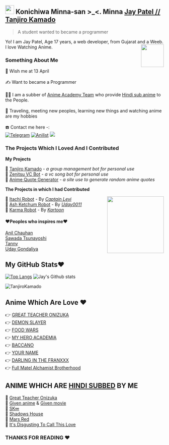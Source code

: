 ## <img src="https://user-images.githubusercontent.com/1303154/88677602-1635ba80-d120-11ea-84d8-d263ba5fc3c0.gif" width="28px"> Konichiwa Minna-san >_<. Minna [Jay Patel // Tanjiro Kamado](https://github.com/JayPatel1314)
> A student wanted to became a programmer 

Yo! I am Jay Patel, Age 17 years, a web developer, from Gujarat and a Weeb. I love Watching Anime.
<img src="https://64.media.tumblr.com/34784257378ce2c51675599159735772/tumblr_nd3b8i2gL01sedjuto1_400.gifv" align="right" width="72"/>

### Something About Me

🎂 Wish me at 13 April </br>
</br>
✍️ Want to became a Programmer </br>
</br>
👷‍♂️ I am a subber of [Anime Academy Team](https://t.me/AnimeAcademyTeam/) who provide [Hindi sub anime](https://animeacademy.in/) to the People. </br>
</br>
🚅 Traveling, meeting new peoples, learning new things and watching anime are my hobbies </br>
</br>
☎️ Contact me here -: </br>
[![Telegram](https://img.shields.io/badge/telegram-1b77FF.svg?style=for-the-badge&logo=telegram)](https://t.me/TanjiroOP)
[![Anilist](https://img.shields.io/badge/Anilist-blue.svg?style=for-the-badge&logo=anilist)](https://anilist.co/user/JayPatel1314/)
<a href="jaypatelxd1314@gmail.com"><img src="https://img.shields.io/badge/Gmail-black.svg?style=for-the-badge&logo=gmail"></a>

### The Projects Which I Loved And I Contributed
**My Projects**

🤖 [Tanjiro Kamado](https://t.me/TanjiroKamado_bot) - *a group management bot for personal use* </br>
🤖 [Zenitsu VC Bot](https://t.me/ZenitsuVCBot) - *a vc song bot for personal use* </br>
🤖 [Anime Quote Generator](https://animequotegenerator.jaypatel1314.repl.co/) - *a site use to generate random anime quotes* </br>

**The Projects in which I had Contributed**

<img height="180px" src="https://res.cloudinary.com/dpj9ddsjf/image/upload/v1616211954/waving_girl_iivmaj.webp" align="right"/>

🤖 [Itachi Robot](https://t.me/Itachirobot/) - By *[Captain Levi](https://github.com/tusharpalx)* </br>
🤖 [Ash Ketchum Robot](https://t.me/AshKetchumRobot) - By *[Uday0011](https://github.com/Uday0011)* </br>
🤖 [Karma Robot](https://t.me/TheKarmaBot) - By *[Kartoon](https://github.com/IAmKartoon)* </br>

#### **❤️Peoples who inspires me❤️**
[Anil Chauhan](https://github.com/meanii) </br>
[Sawada Tsunayoshi](https://github.com/TsunayoshiSawada) </br>
[Tanny](https://github.com/AmTanny) </br>
[Uday Gondaliya](https://github.com/Uday0011) </br>

## My GitHub Stats❤️
[![Top Langs](https://github-readme-stats.vercel.app/api/top-langs/?username=JayPatel1314&layout=compact&theme=radical)](https://github.com/JayPatel1314)
![Jay's Github stats](https://github-readme-stats.vercel.app/api?username=JayPatel1314&show_icons=true&theme=tokyonight)
<p align="left"> <img src="https://komarev.com/ghpvc/?username=JayPatel1314&label=Profile%20Views&color=orange&style=flat-square" alt="TanjiroKamado" /> </p>


## Anime Which Are Love ❤️
👉 [GREAT TEACHER ONIZUKA](https://myanimelist.net/anime/245/Great_Teacher_Onizuka) </br>
👉 [DEMON SLAYER](https://anilist.co/anime/101922/Kimetsu-no-Yaiba) </br>
👉 [FOOD WARS](https://myanimelist.net/anime/28171/Shokugeki_no_Souma) </br>
👉 [MY HERO ACADEMIA](https://anilist.co/anime/21459/Boku-no-Hero-Academia/) </br>
👉 [BACCANO](https://myanimelist.net/mal_app) </br>
👉 [YOUR NAME](https://anilist.co/anime/21519/Kimi-no-Na-wa/) </br>
👉 [DARLING IN THE FRANXXX](https://myanimelist.net/anime/35849/Darling_in_the_FranXX) </br>
👉 [Full Matel Alchamist Brotherhood](https://anilist.co/anime/5114/Hagane-no-Renkinjutsushi-Fullmetal-Alchemist/)

## ANIME WHICH ARE [HINDI SUBBED](https://animeacademy.in/) BY ME

🙂 [Great Teacher Onizuka](https://animesubbingteam.xyz/tvshows/great-teacher-onizuka-hindi-sub/)</br>
🙂 [Given anime](https://animeacademy.in/given-hindi-subbed-01-11/) & [Given movie](https://animeacademy.in/given-movie-hindi-subbed-movie/)</br>
🙂 [SK∞](https://animeacademy.in/sk%e2%88%9e-sk8-the-infinity-hindi-subbed-01-12/)</br>
🙂 [Shadows House](https://animeacademy.in/shadows-house-hindi-subbed-01-13/)</br>
🙂 [Mars Red](https://animeacademy.in/mars-red-hindi-subbed-01-13/)</br>
🙂 [It's Disgusting To Call This Love](https://animeacademy.in/koi-to-yobu-ni-wa-kimochi-warui-hindi-subbed-01/)</br>


### THANKS FOR READING ❤️
